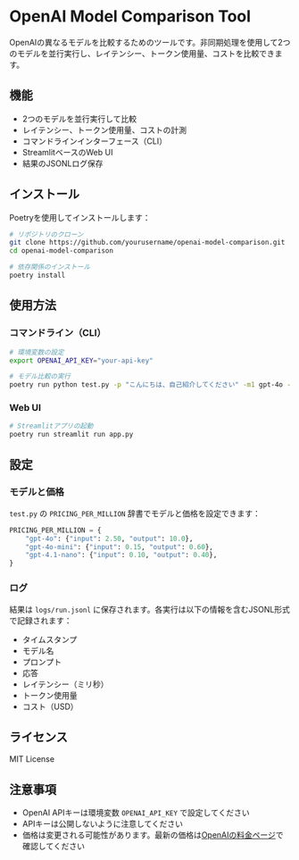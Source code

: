 # OpenAI Model Comparison Tool

OpenAIの異なるモデルを比較するためのツールです。非同期処理を使用して2つのモデルを並行実行し、レイテンシー、トークン使用量、コストを比較できます。

## 機能

- 2つのモデルを並行実行して比較
- レイテンシー、トークン使用量、コストの計測
- コマンドラインインターフェース（CLI）
- StreamlitベースのWeb UI
- 結果のJSONLログ保存

## インストール

Poetryを使用してインストールします：

```bash
# リポジトリのクローン
git clone https://github.com/yourusername/openai-model-comparison.git
cd openai-model-comparison

# 依存関係のインストール
poetry install
```

## 使用方法

### コマンドライン（CLI）

```bash
# 環境変数の設定
export OPENAI_API_KEY="your-api-key"

# モデル比較の実行
poetry run python test.py -p "こんにちは、自己紹介してください" -m1 gpt-4o -m2 gpt-4.1-nano
```

### Web UI

```bash
# Streamlitアプリの起動
poetry run streamlit run app.py
```

## 設定

### モデルと価格

`test.py` の `PRICING_PER_MILLION` 辞書でモデルと価格を設定できます：

```python
PRICING_PER_MILLION = {
    "gpt-4o": {"input": 2.50, "output": 10.0},
    "gpt-4o-mini": {"input": 0.15, "output": 0.60},
    "gpt-4.1-nano": {"input": 0.10, "output": 0.40},
}
```

### ログ

結果は `logs/run.jsonl` に保存されます。各実行は以下の情報を含むJSONL形式で記録されます：

- タイムスタンプ
- モデル名
- プロンプト
- 応答
- レイテンシー（ミリ秒）
- トークン使用量
- コスト（USD）

## ライセンス

MIT License

## 注意事項

- OpenAI APIキーは環境変数 `OPENAI_API_KEY` で設定してください
- APIキーは公開しないように注意してください
- 価格は変更される可能性があります。最新の価格は[OpenAIの料金ページ](https://openai.com/api/pricing)で確認してください 